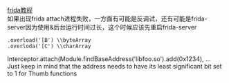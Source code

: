 [frida教程](http://www.ninoishere.com/frida-learn-by-example/)
<br>如果出现frida attach进程失败，一方面有可能是反调试，还有可能是frida-server因为使用&后台运行时间过长，这个时候应该先重启frida-server
```
.overload('[B') \\byteArray
.overloda('[C') \\charArray
```
Interceptor.attach(Module.findBaseAddress('libfoo.so').add(0x1234), ...
<br>Just keep in mind that the address needs to have its least significant bit set to 1 for Thumb functions
